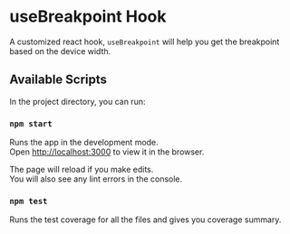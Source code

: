 # useBreakpoint Hook

A customized react hook, `useBreakpoint` will help you get the breakpoint based on the device width.

## Available Scripts

In the project directory, you can run:

### `npm start`

Runs the app in the development mode.\
Open [http://localhost:3000](http://localhost:3000) to view it in the browser.

The page will reload if you make edits.\
You will also see any lint errors in the console.

### `npm test`

Runs the test coverage for all the files and gives you coverage summary.
